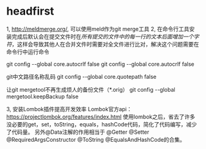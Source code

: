# headfirst

1, http://meldmerge.org/, 可以使用meld作为git merge工具
2,  在命令行工具安装完成后默认会在提交文件时在*所有提交的文件中的每一行的文本后面增加一个字符*，这样会导致其他人在合并文件时需要对全文件进行比对，解决这个问题需要在命令行中运行命令

git config --global core.autocrlf false
git config --global core.autocrlf false

git中文路径名称乱码
 git config --global core.quotepath false 

 让git mergetool不再生成烦人的备份文件（*.orig）
 git config --global mergetool.keepBackup false
 
 3, 安装Lombok插件提高开发效率 
Lombok官方api：https://projectlombok.org/features/index.html
使用lombok之后，省去了许多没必要的get，set，toString，equals，hashCode代码，简化了代码编写，减少了代码量。
另外@Data注解的作用相当于 @Getter @Setter @RequiredArgsConstructor @ToString @EqualsAndHashCode的合集。
